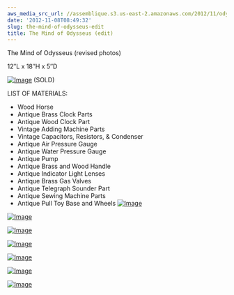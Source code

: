 ```yaml
---
aws_media_src_url: //assemblique.s3.us-east-2.amazonaws.com/2012/11/odysseus-head.jpg
date: '2012-11-08T08:49:32'
slug: the-mind-of-odysseus-edit
title: The Mind of Odysseus (edit)
---
```


 The Mind of Odysseus (revised photos)

 12″L x 18″H x 5″D

 [![Image](//assemblique.s3.us-east-2.amazonaws.com/2012/11/odysseus-head.jpg?w=487)](//assemblique.s3.us-east-2.amazonaws.com/2012/11/odysseus-head.jpg) (SOLD)

 LIST OF MATERIALS:

  * Wood Horse
 * Antique Brass Clock Parts
 * Antique Wood Clock Part
 * Vintage Adding Machine Parts
 * Vintage Capacitors, Resistors, & Condenser
 * Antique Air Pressure Gauge
 * Antique Water Pressure Gauge
 * Antique Pump
 * Antique Brass and Wood Handle
 * Antique Indicator Light Lenses
 * Antique Brass Gas Valves
 * Antique Telegraph Sounder Part
 * Antique Sewing Machine Parts
 * Antique Pull Toy Base and Wheels
  [![Image](//assemblique.s3.us-east-2.amazonaws.com/2012/11/odysseus-angle.jpg?w=487)](//assemblique.s3.us-east-2.amazonaws.com/2012/11/odysseus-angle.jpg)

 [![Image](//assemblique.s3.us-east-2.amazonaws.com/2012/11/odysseus-angle2.jpg?w=487)](//assemblique.s3.us-east-2.amazonaws.com/2012/11/odysseus-angle2.jpg)

 [![Image](//assemblique.s3.us-east-2.amazonaws.com/2012/11/odysseus-base.jpg?w=487)](//assemblique.s3.us-east-2.amazonaws.com/2012/11/odysseus-base.jpg)

 [![Image](//assemblique.s3.us-east-2.amazonaws.com/2012/11/odysseus-head-close.jpg?w=487)](//assemblique.s3.us-east-2.amazonaws.com/2012/11/odysseus-head-close.jpg)

 [![Image](//assemblique.s3.us-east-2.amazonaws.com/2012/11/odysseus-lower.jpg?w=487)](//assemblique.s3.us-east-2.amazonaws.com/2012/11/odysseus-lower.jpg)

 [![Image](//assemblique.s3.us-east-2.amazonaws.com/2012/11/odysseus.jpg?w=487)](//assemblique.s3.us-east-2.amazonaws.com/2012/11/odysseus.jpg)

 [![Image](//assemblique.s3.us-east-2.amazonaws.com/2012/11/odysseus-back.jpg?w=487)](//assemblique.s3.us-east-2.amazonaws.com/2012/11/odysseus-back.jpg)